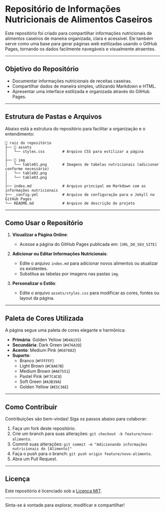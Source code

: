 # Repositório de Informações Nutricionais de Alimentos Caseiros

Este repositório foi criado para compartilhar informações nutricionais de alimentos caseiros de maneira organizada, clara e acessível. Ele também serve como uma base para gerar páginas web estilizadas usando o GitHub Pages, tornando os dados facilmente navegáveis e visualmente atraentes.

---

## **Objetivo do Repositório**

- Documentar informações nutricionais de receitas caseiras.
- Compartilhar dados de maneira simples, utilizando Markdown e HTML.
- Apresentar uma interface estilizada e organizada através do GitHub Pages.

---

## **Estrutura de Pastas e Arquivos**

Abaixo está a estrutura do repositório para facilitar a organização e o entendimento:

````
📁 raiz do repositório
├── 📁 assets
│   └── styles.css        # Arquivo CSS para estilizar a página
│
├── 📁 img
│   └── table01.png       # Imagens de tabelas nutricionais (adicionar conforme necessário)
│   └── table02.png
│   └── table03.png
│
├── index.md              # Arquivo principal em Markdown com as informações nutricionais
├── _config.yml           # Arquivo de configuração para o Jekyll no GitHub Pages
└── README.md             # Arquivo de descrição do projeto
````



---

## **Como Usar o Repositório**

1. **Visualizar a Página Online**:
   - Acesse a página do GitHub Pages publicada em: `[URL_DO_SEU_SITE]`

2. **Adicionar ou Editar Informações Nutricionais**:
   - Edite o arquivo `index.md` para adicionar novos alimentos ou atualizar os existentes.
   - Substitua as tabelas por imagens nas pastas `img`.

3. **Personalizar o Estilo**:
   - Edite o arquivo `assets/styles.css` para modificar as cores, fontes ou layout da página.

---

## **Paleta de Cores Utilizada**

A página segue uma paleta de cores elegante e harmônica:

- **Primária**: Golden Yellow (`#D4A155`)
- **Secundária**: Dark Green (`#476A3D`)
- **Acento**: Medium Pink (`#E07882`)
- **Suporte**:
  - Branco (`#FFFFFF`)
  - Light Brown (`#C8A67B`)
  - Medium Brown (`#A87551`)
  - Pastel Pink (`#F7C4C8`)
  - Soft Green (`#A3B39A`)
  - Golden Yellow (`#E5C36E`)

---

## **Como Contribuir**

Contribuições são bem-vindas! Siga os passos abaixo para colaborar:

1. Faça um fork deste repositório.
2. Crie um branch para suas alterações: `git checkout -b feature/novo-alimento`.
3. Commit suas alterações: `git commit -m "Adicionando informações nutricionais do [Alimento]"`
4. Faça o push para o branch: `git push origin feature/novo-alimento`.
5. Abra um Pull Request.

---

## **Licença**

Este repositório é licenciado sob a [Licença MIT](LICENSE).

---

Sinta-se à vontade para explorar, modificar e compartilhar!
